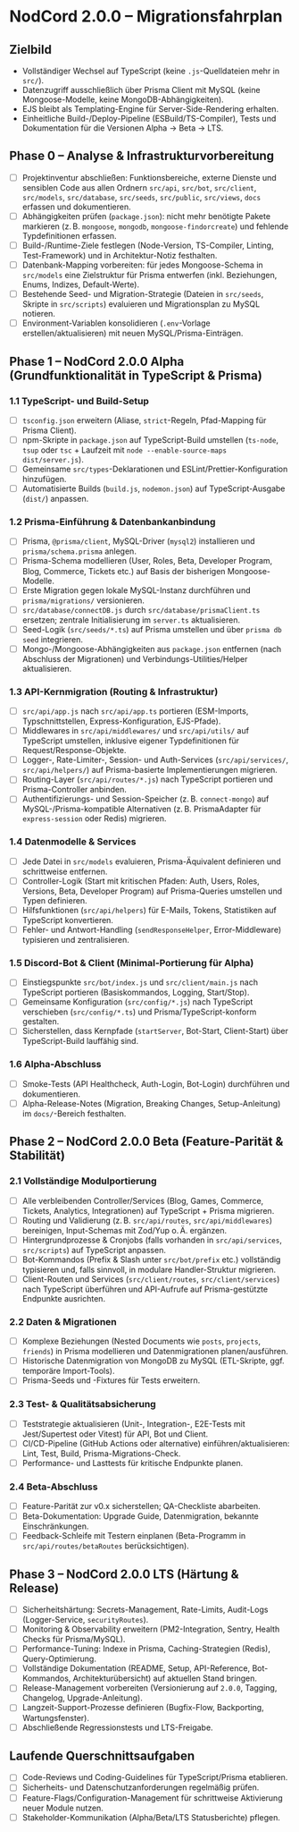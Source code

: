 # NodCord 2.0.0 – Migrationsfahrplan

## Zielbild
- Vollständiger Wechsel auf TypeScript (keine `.js`-Quelldateien mehr in `src/`).
- Datenzugriff ausschließlich über Prisma Client mit MySQL (keine Mongoose-Modelle, keine MongoDB-Abhängigkeiten).
- EJS bleibt als Templating-Engine für Server-Side-Rendering erhalten.
- Einheitliche Build-/Deploy-Pipeline (ESBuild/TS-Compiler), Tests und Dokumentation für die Versionen Alpha → Beta → LTS.

## Phase 0 – Analyse & Infrastrukturvorbereitung
- [ ] Projektinventur abschließen: Funktionsbereiche, externe Dienste und sensiblen Code aus allen Ordnern `src/api`, `src/bot`, `src/client`, `src/models`, `src/database`, `src/seeds`, `src/public`, `src/views`, `docs` erfassen und dokumentieren.
- [ ] Abhängigkeiten prüfen (`package.json`): nicht mehr benötigte Pakete markieren (z. B. `mongoose`, `mongodb`, `mongoose-findorcreate`) und fehlende Typdefinitionen erfassen.
- [ ] Build-/Runtime-Ziele festlegen (Node-Version, TS-Compiler, Linting, Test-Framework) und in Architektur-Notiz festhalten.
- [ ] Datenbank-Mapping vorbereiten: für jedes Mongoose-Schema in `src/models` eine Zielstruktur für Prisma entwerfen (inkl. Beziehungen, Enums, Indizes, Default-Werte).
- [ ] Bestehende Seed- und Migration-Strategie (Dateien in `src/seeds`, Skripte in `src/scripts`) evaluieren und Migrationsplan zu MySQL notieren.
- [ ] Environment-Variablen konsolidieren (`.env`-Vorlage erstellen/aktualisieren) mit neuen MySQL/Prisma-Einträgen.

## Phase 1 – NodCord 2.0.0 Alpha (Grundfunktionalität in TypeScript & Prisma)
### 1.1 TypeScript- und Build-Setup
- [ ] `tsconfig.json` erweitern (Aliase, `strict`-Regeln, Pfad-Mapping für Prisma Client).
- [ ] npm-Skripte in `package.json` auf TypeScript-Build umstellen (`ts-node`, `tsup` oder `tsc` + Laufzeit mit `node --enable-source-maps dist/server.js`).
- [ ] Gemeinsame `src/types`-Deklarationen und ESLint/Prettier-Konfiguration hinzufügen.
- [ ] Automatisierte Builds (`build.js`, `nodemon.json`) auf TypeScript-Ausgabe (`dist/`) anpassen.

### 1.2 Prisma-Einführung & Datenbankanbindung
- [ ] Prisma, `@prisma/client`, MySQL-Driver (`mysql2`) installieren und `prisma/schema.prisma` anlegen.
- [ ] Prisma-Schema modellieren (User, Roles, Beta, Developer Program, Blog, Commerce, Tickets etc.) auf Basis der bisherigen Mongoose-Modelle.
- [ ] Erste Migration gegen lokale MySQL-Instanz durchführen und `prisma/migrations/` versionieren.
- [ ] `src/database/connectDB.js` durch `src/database/prismaClient.ts` ersetzen; zentrale Initialisierung im `server.ts` aktualisieren.
- [ ] Seed-Logik (`src/seeds/*.ts`) auf Prisma umstellen und über `prisma db seed` integrieren.
- [ ] Mongo-/Mongoose-Abhängigkeiten aus `package.json` entfernen (nach Abschluss der Migrationen) und Verbindungs-Utilities/Helper aktualisieren.

### 1.3 API-Kernmigration (Routing & Infrastruktur)
- [ ] `src/api/app.js` nach `src/api/app.ts` portieren (ESM-Imports, Typschnittstellen, Express-Konfiguration, EJS-Pfade).
- [ ] Middlewares in `src/api/middlewares/` und `src/api/utils/` auf TypeScript umstellen, inklusive eigener Typdefinitionen für Request/Response-Objekte.
- [ ] Logger-, Rate-Limiter-, Session- und Auth-Services (`src/api/services/`, `src/api/helpers/`) auf Prisma-basierte Implementierungen migrieren.
- [ ] Routing-Layer (`src/api/routes/*.js`) nach TypeScript portieren und Prisma-Controller anbinden.
- [ ] Authentifizierungs- und Session-Speicher (z. B. `connect-mongo`) auf MySQL-/Prisma-kompatible Alternativen (z. B. PrismaAdapter für `express-session` oder Redis) migrieren.

### 1.4 Datenmodelle & Services
- [ ] Jede Datei in `src/models` evaluieren, Prisma-Äquivalent definieren und schrittweise entfernen.
- [ ] Controller-Logik (Start mit kritischen Pfaden: Auth, Users, Roles, Versions, Beta, Developer Program) auf Prisma-Queries umstellen und Typen definieren.
- [ ] Hilfsfunktionen (`src/api/helpers`) für E-Mails, Tokens, Statistiken auf TypeScript konvertieren.
- [ ] Fehler- und Antwort-Handling (`sendResponseHelper`, Error-Middleware) typisieren und zentralisieren.

### 1.5 Discord-Bot & Client (Minimal-Portierung für Alpha)
- [ ] Einstiegspunkte `src/bot/index.js` und `src/client/main.js` nach TypeScript portieren (Basiskommandos, Logging, Start/Stop).
- [ ] Gemeinsame Konfiguration (`src/config/*.js`) nach TypeScript verschieben (`src/config/*.ts`) und Prisma/TypeScript-konform gestalten.
- [ ] Sicherstellen, dass Kernpfade (`startServer`, Bot-Start, Client-Start) über TypeScript-Build lauffähig sind.

### 1.6 Alpha-Abschluss
- [ ] Smoke-Tests (API Healthcheck, Auth-Login, Bot-Login) durchführen und dokumentieren.
- [ ] Alpha-Release-Notes (Migration, Breaking Changes, Setup-Anleitung) im `docs/`-Bereich festhalten.

## Phase 2 – NodCord 2.0.0 Beta (Feature-Parität & Stabilität)
### 2.1 Vollständige Modulportierung
- [ ] Alle verbleibenden Controller/Services (Blog, Games, Commerce, Tickets, Analytics, Integrationen) auf TypeScript + Prisma migrieren.
- [ ] Routing und Validierung (z. B. `src/api/routes`, `src/api/middlewares`) bereinigen, Input-Schemas mit Zod/Yup o. Ä. ergänzen.
- [ ] Hintergrundprozesse & Cronjobs (falls vorhanden in `src/api/services`, `src/scripts`) auf TypeScript anpassen.
- [ ] Bot-Kommandos (Prefix & Slash unter `src/bot/prefix` etc.) vollständig typisieren und, falls sinnvoll, in modulare Handler-Struktur migrieren.
- [ ] Client-Routen und Services (`src/client/routes`, `src/client/services`) nach TypeScript überführen und API-Aufrufe auf Prisma-gestützte Endpunkte ausrichten.

### 2.2 Daten & Migrationen
- [ ] Komplexe Beziehungen (Nested Documents wie `posts`, `projects`, `friends`) in Prisma modellieren und Datenmigrationen planen/ausführen.
- [ ] Historische Datenmigration von MongoDB zu MySQL (ETL-Skripte, ggf. temporäre Import-Tools).
- [ ] Prisma-Seeds und -Fixtures für Tests erweitern.

### 2.3 Test- & Qualitätsabsicherung
- [ ] Teststrategie aktualisieren (Unit-, Integration-, E2E-Tests mit Jest/Supertest oder Vitest) für API, Bot und Client.
- [ ] CI/CD-Pipeline (GitHub Actions oder alternative) einführen/aktualisieren: Lint, Test, Build, Prisma-Migrations-Check.
- [ ] Performance- und Lasttests für kritische Endpunkte planen.

### 2.4 Beta-Abschluss
- [ ] Feature-Parität zur v0.x sicherstellen; QA-Checkliste abarbeiten.
- [ ] Beta-Dokumentation: Upgrade Guide, Datenmigration, bekannte Einschränkungen.
- [ ] Feedback-Schleife mit Testern einplanen (Beta-Programm in `src/api/routes/betaRoutes` berücksichtigen).

## Phase 3 – NodCord 2.0.0 LTS (Härtung & Release)
- [ ] Sicherheitshärtung: Secrets-Management, Rate-Limits, Audit-Logs (Logger-Service, `securityRoutes`).
- [ ] Monitoring & Observability erweitern (PM2-Integration, Sentry, Health Checks für Prisma/MySQL).
- [ ] Performance-Tuning: Indexe in Prisma, Caching-Strategien (Redis), Query-Optimierung.
- [ ] Vollständige Dokumentation (README, Setup, API-Reference, Bot-Kommandos, Architekturübersicht) auf aktuellen Stand bringen.
- [ ] Release-Management vorbereiten (Versionierung auf `2.0.0`, Tagging, Changelog, Upgrade-Anleitung).
- [ ] Langzeit-Support-Prozesse definieren (Bugfix-Flow, Backporting, Wartungsfenster).
- [ ] Abschließende Regressionstests und LTS-Freigabe.

## Laufende Querschnittsaufgaben
- [ ] Code-Reviews und Coding-Guidelines für TypeScript/Prisma etablieren.
- [ ] Sicherheits- und Datenschutzanforderungen regelmäßig prüfen.
- [ ] Feature-Flags/Configuration-Management für schrittweise Aktivierung neuer Module nutzen.
- [ ] Stakeholder-Kommunikation (Alpha/Beta/LTS Statusberichte) pflegen.
